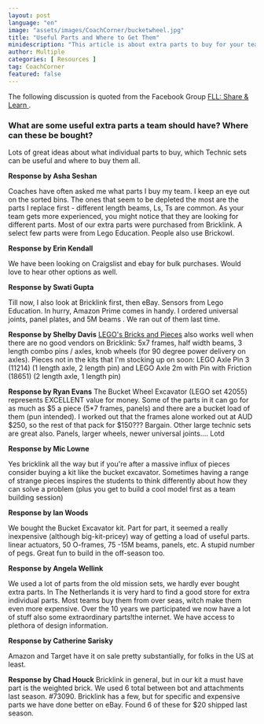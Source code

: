 ```yaml
---
layout: post
language: "en"
image: "assets/images/CoachCorner/bucketwheel.jpg"
title: "Useful Parts and Where to Get Them"
minidescription: "This article is about extra parts to buy for your team."
author: Multiple
categories: [ Resources ]
tag: CoachCorner
featured: false
---
```


The following discussion is quoted from the Facebook Group <a href="https://www.facebook.com/groups/FLLShareandLearn/">FLL: Share & Learn </a>.

### What are some useful extra parts a team should have? Where can these be bought?

Lots of great ideas about what individual parts to buy, which Technic sets can be useful and where to buy them all.

**Response by Asha Seshan**

Coaches have often asked me what parts I buy my team. I keep an eye out on the sorted bins. The ones that seem to be depleted the most are the parts I replace first - different length beams, Ls, Ts are common. As your team gets more experienced, you might notice that they are looking for different parts. Most of our extra parts were purchased from Bricklink. A select few parts were from Lego Education. People also use Brickowl.

**Response by Erin Kendall**

 We have been looking on Craigslist and ebay for bulk purchases. Would love to hear other options as well.

**Response by Swati Gupta**

Till now, I also look at Bricklink first, then eBay. Sensors from Lego Education. In hurry, Amazon Prime comes in handy. I ordered universal joints, panel plates, and 5M beams . We ran out of them last time.

**Response by Shelby Davis**
<a href= "https://www.lego.com/en-us/service/replacementparts/sale">LEGO's Bricks and Pieces</a> also works well when there are no good vendors on Bricklink: 5x7 frames, half width beams, 3 length combo pins / axles, knob wheels (for 90 degree power delivery on axles). Pieces not in the kits that I'm stocking up on soon: LEGO Axle Pin 3 (11214) (1 length axle, 2 length pin) and LEGO Axle 2m with Pin with Friction (18651) (2 length axle, 1 length pin)


**Response by Ryan Evans**
The Bucket Wheel Excavator (LEGO set 42055) represents EXCELLENT value for money. Some of the parts in it can go for as much as $5 a piece (5*7 frames, panels) and there are a bucket load of them (pun intended). I worked out that the frames alone worked out at AUD $250, so the rest of that pack for $150??? Bargain. Other large technic sets are great also. Panels, larger wheels, newer universal joints.... Lotd

**Response by Mic Lowne**

Yes bricklink all the way but if you're after a massive influx of pieces consider buying a kit like the bucket excavator. Sometimes having a range of strange pieces inspires the students to think differently about how they can solve a problem (plus you get to build a cool model first as a team building session)

**Response by Ian Woods**

We bought the Bucket Excavator kit. Part for part, it seemed a really inexpensive (although big-kit-pricey) way of getting a load of useful parts. linear actuators, 50 O-frames, 75 -15M beams, panels, etc. A stupid number of pegs. Great fun to build in the off-season too.

**Response by Angela Wellink**

We used a lot of parts from the old mission sets, we hardly ever bought extra parts. In The Netherlands it is very hard to find a good store for extra individual parts. Most teams buy them from over seas, witch make them even more expensive. Over the 10 years we participated we now have a lot of stuff also some extraordinary parts!the internet. We have access to plethora of design information.

**Response by Catherine Sarisky**

Amazon and Target have it on sale pretty substantially, for folks in the US at least.

**Response by Chad Houck**
Bricklink in general, but in our kit a must have part is the weighted brick. We used 6 total between bot and attachments last season. #73090. Bricklink has a few, but for specific and expensive parts we have done better on eBay. Found 6 of these for $20 shipped last season.
